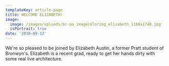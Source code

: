 ```yaml
---
templateKey: article-page
title: WELCOME ELIZABETH!
image:
  image: /images/uploads/bc-oa_imagecoloring_elizabeth_1160x1740.jpg
  isPortrait: true
date: '2018-09-12'
---
```

We're so pleased to be joined by Elizabeth Austin, a former Pratt student of Bronwyn's. Elizabeth is a recent grad, ready to get her hands dirty with some real live architecture.
